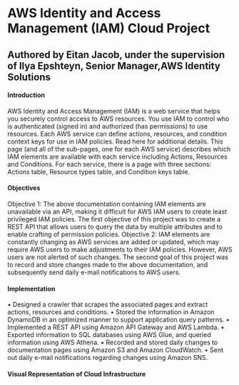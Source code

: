 # AWS Identity and Access Management (IAM) Cloud Project
## Authored by Eitan Jacob, under the supervision of Ilya Epshteyn, Senior Manager,AWS Identity Solutions

#### Introduction

AWS Identity and Access Management (IAM) is a web service that helps you securely control access to AWS resources. You use IAM to control who is authenticated (signed in) and authorized (has permissions) to use resources. Each AWS service can define actions, resources, and condition context keys for use in IAM policies. Read here for additional details. 
This page (and all of the sub-pages, one for each AWS service) describes which IAM elements are available with each service including Actions, Resources and Conditions. For each service, there is a page with three sections: Actions table, Resource types table, and Condition keys table.
#### Objectives
Objective 1: The above documentation containing IAM elements are unavailable via an API, making it difficult for AWS IAM users to create least privileged IAM policies. The first objective of this project was to create a REST API that allows users to query the data by multiple attributes and to enable crafting of permission policies.
Objective 2: IAM elements are constantly changing as AWS services are added or updated, which may require AWS users to make adjustments to their IAM policies. However, AWS users are not alerted of such changes. The second goal of this project was to record and store changes made to the above documentation, and subsequently send daily e-mail notifications to AWS users.
#### Implementation
•	Designed a crawler that scrapes the associated pages and extract actions, resources and conditions.
•	Stored the information in Amazon DynamoDB in an optimized manner to support application query patterns.
•	Implemented a REST API using Amazon API Gateway and AWS Lambda.
•	Exported information to SQL databases using AWS Glue, and queried information using AWS Athena.
•	Recorded and stored daily changes to documentation pages using Amazon S3 and Amazon CloudWatch.
•	Sent out daily e-mail notifications regarding changes using Amazon SNS.

#### Visual Representation of Cloud Infrastructure
